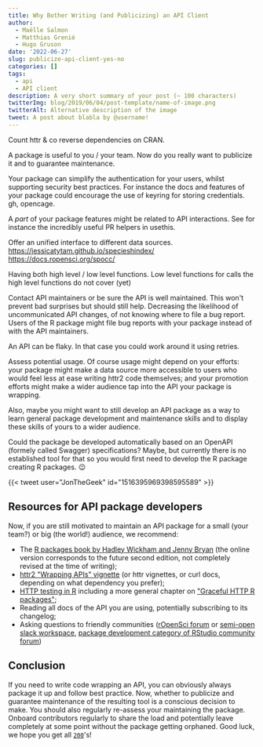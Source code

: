 ```yaml
---
title: Why Bother Writing (and Publicizing) an API Client
author:
  - Maëlle Salmon
  - Matthias Grenié
  - Hugo Gruson
date: '2022-06-27'
slug: publicize-api-client-yes-no
categories: []
tags:
  - api
  - API client
description: A very short summary of your post (~ 100 characters)
twitterImg: blog/2019/06/04/post-template/name-of-image.png
twitterAlt: Alternative description of the image
tweet: A post about blabla by @username!
---
```


Count httr & co reverse dependencies on CRAN.

A package is useful to you / your team.
Now do you really want to publicize it and to guarantee maintenance.

Your package can simplify the authentication for your users, whilst supporting security best practices.
For instance the docs and features of your package could encourage the use of keyring for storing credentials.
gh, opencage.

A *part* of your package features might be related to API interactions.
See for instance the incredibly useful PR helpers in usethis.

Offer an unified interface to different data sources.
https://jessicatytam.github.io/specieshindex/
https://docs.ropensci.org/spocc/


Having both high level / low level functions.
Low level functions for calls the high level functions do not cover (yet)

Contact API maintainers or be sure the API is well maintained.
This won't prevent bad surprises but should still help.
Decreasing the likelihood of uncommunicated API changes, of not knowing where to file a bug report.
Users of the R package might file bug reports with your package instead of with the API maintainers.

An API can be flaky. In that case you could work around it using retries.

Assess potential usage.
Of course usage might depend on your efforts: your package might make a data source more accessible to users who would feel less at ease writing httr2 code themselves; and your promotion efforts might make a wider audience tap into the API your package is wrapping.

Also, maybe you might want to still develop an API package as a way to learn general package development and maintenance skills and to display these skills of yours to a wider audience.

Could the package be developed automatically based on an OpenAPI (formely called Swagger) specifications?
Maybe, but currently there is no established tool for that so you would first need to develop the R package creating R packages. :wink:

{{< tweet user="JonTheGeek" id="1516395969398595589" >}}

## Resources for API package developers

Now, if you are still motivated to maintain an API package for a small (your team?) or big (the world!) audience, we recommend:

- The [R packages book by Hadley Wickham and Jenny Bryan](https://r-pkgs.org/) (the online version corresponds to the future second edition, not completely revised at the time of writing);
- [httr2 "Wrapping APIs" vignette](https://httr2.r-lib.org/articles/wrapping-apis.html) (or httr vignettes, or curl docs, depending on what dependency you prefer);
- [HTTP testing in R](https://books.ropensci.org/http-testing/) including a more general chapter on ["Graceful HTTP R packages"](https://books.ropensci.org/http-testing/graceful.html);
- Reading all docs of the API you are using, potentially subscribing to its changelog;
- Asking questions to friendly communities ([rOpenSci forum](http://discuss.ropensci.org/) or [semi-open slack workspace](https://contributing.ropensci.org/resources.html?q=slack#channels), [package development category of RStudio community forum](https://community.rstudio.com/c/package-development/11))

## Conclusion

If you need to write code wrapping an API, you can obviously always package it up and follow best practice.
Now, whether to publicize and guarantee maintenance of the resulting tool is a conscious decision to make.
You should also regularly re-assess your maintaining the package.
Onboard contributors regularly to share the load and potentially leave completely at some point without the package getting orphaned.
Good luck, we hope you get all [`200`](https://http.cat/200)'s!